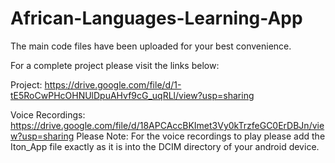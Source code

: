 # African-Languages-Learning-App

The main code files have been uploaded for your best convenience.

For a complete project please visit the links below:

Project: https://drive.google.com/file/d/1-tE5RoCwPHcOHNUlDpuAHvf9cG_uqRLl/view?usp=sharing

Voice Recordings: https://drive.google.com/file/d/18APCAccBKImet3Vy0kTrzfeGC0ErDBJn/view?usp=sharing
Please Note: For the voice recordings to play please add the Iton_App file exactly as it is into the DCIM directory of your android device.
